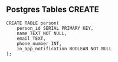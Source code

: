 ## Postgres Tables CREATE

```
CREATE TABLE person(
    person_id SERIAL PRIMARY KEY,
    name TEXT NOT NULL,
	email TEXT,
    phone_number INT,
    in_app_notification BOOLEAN NOT NULL
);
```
